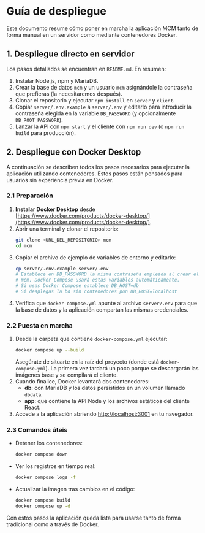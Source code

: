 # Guía de despliegue

Este documento resume cómo poner en marcha la aplicación MCM tanto de forma manual en un servidor como mediante contenedores Docker.

## 1. Despliegue directo en servidor

Los pasos detallados se encuentran en `README.md`. En resumen:

1. Instalar Node.js, npm y MariaDB.
2. Crear la base de datos `mcm` y un usuario `mcm` asignándole la contraseña que prefieras (la necesitaremos después).
3. Clonar el repositorio y ejecutar `npm install` en `server` y `client`.
4. Copiar `server/.env.example` a `server/.env` y editarlo para introducir la contraseña elegida en la variable `DB_PASSWORD` (y opcionalmente `DB_ROOT_PASSWORD`).
5. Lanzar la API con `npm start` y el cliente con `npm run dev` (o `npm run build` para producción).

## 2. Despliegue con Docker Desktop

A continuación se describen todos los pasos necesarios para ejecutar la aplicación utilizando contenedores. Estos pasos están pensados para usuarios sin experiencia previa en Docker.

### 2.1 Preparación

1. **Instalar Docker Desktop** desde [https://www.docker.com/products/docker-desktop/](https://www.docker.com/products/docker-desktop/).
2. Abrir una terminal y clonar el repositorio:
   ```bash
   git clone <URL_DEL_REPOSITORIO> mcm
   cd mcm
   ```
3. Copiar el archivo de ejemplo de variables de entorno y editarlo:
   ```bash
   cp server/.env.example server/.env
   # Establece en DB_PASSWORD la misma contraseña empleada al crear el usuario
   # mcm. Docker Compose usará estas variables automáticamente.
   # Si usas Docker Compose establece DB_HOST=db
   # Si desplegas la bd sin contenedores pon DB_HOST=localhost
   ```
4. Verifica que `docker-compose.yml` apunte al archivo `server/.env` para que
   la base de datos y la aplicación compartan las mismas credenciales.

### 2.2 Puesta en marcha

1. Desde la carpeta que contiene `docker-compose.yml` ejecutar:
   ```bash
   docker compose up --build
   ```
   Asegúrate de situarte en la raíz del proyecto (donde está `docker-compose.yml`).
   La primera vez tardará un poco porque se descargarán las imágenes base y se compilará el cliente.
2. Cuando finalice, Docker levantará dos contenedores:
   - **db**: con MariaDB y los datos persistidos en un volumen llamado `dbdata`.
   - **app**: que contiene la API Node y los archivos estáticos del cliente React.
3. Accede a la aplicación abriendo [http://localhost:3001](http://localhost:3001) en tu navegador.

### 2.3 Comandos úteis

- Detener los contenedores:
  ```bash
  docker compose down
  ```
- Ver los registros en tiempo real:
  ```bash
  docker compose logs -f
  ```
- Actualizar la imagen tras cambios en el código:
  ```bash
  docker compose build
  docker compose up -d
  ```

Con estos pasos la aplicación queda lista para usarse tanto de forma tradicional como a través de Docker.
